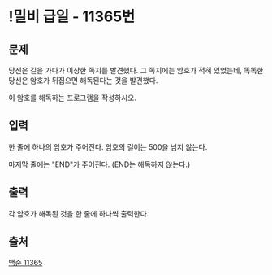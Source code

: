 <h1>!밀비 급일 - 11365번</h1>

<h2>문제</h2>

당신은 길을 가다가 이상한 쪽지를 발견했다. 그 쪽지에는 암호가 적혀 있었는데, 똑똑한 당신은 암호가 뒤집으면 해독된다는 것을 발견했다.

이 암호를 해독하는 프로그램을 작성하시오.

<h2>입력</h2>

한 줄에 하나의 암호가 주어진다. 암호의 길이는 500을 넘지 않는다.

마지막 줄에는 "END"가 주어진다. (END는 해독하지 않는다.)

<h2>출력</h2>

각 암호가 해독된 것을 한 줄에 하나씩 출력한다.

<h2>출처</h2>

[백준 11365](https://www.acmicpc.net/problem/11365)